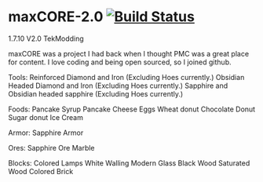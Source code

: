 maxCORE-2.0 [![Build Status](https://travis-ci.org/TekCastElemental/maxCORE-2.0.svg?branch=master)](https://travis-ci.org/TekCastElemental/maxCORE-2.0?branch=master)
===========

1.7.10
V2.0
TekModding

maxCORE was a project I had back when I thought PMC was a great place for content. I love coding and being open sourced, so I joined github. 

Tools:
Reinforced Diamond and Iron (Excluding Hoes currently.)
Obsidian Headed Diamond and Iron (Excluding Hoes currently.)
Sapphire and Obsidian headed sapphire (Excluding Hoes currently.)

Foods:
Pancake
Syrup Pancake
Cheese
Eggs
Wheat donut
Chocolate Donut
Sugar donut
Ice Cream

Armor:
Sapphire Armor

Ores:
Sapphire Ore
Marble

Blocks:
Colored Lamps
White Walling
Modern Glass
Black Wood
Saturated Wood
Colored Brick
